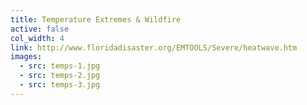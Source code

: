 ```yaml
---
title: Temperature Extremes & Wildfire
active: false
col_width: 4
link: http://www.floridadisaster.org/EMTOOLS/Severe/heatwave.htm
images:
  - src: temps-1.jpg
  - src: temps-2.jpg
  - src: temps-3.jpg
---
```

